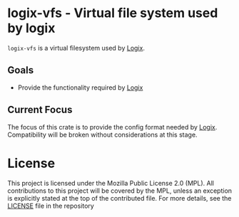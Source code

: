 # logix-vfs - Virtual file system used by logix

`logix-vfs` is a virtual filesystem used by [Logix][logix].

## Goals

- Provide the functionality required by [Logix][logix]

## Current Focus

The focus of this crate is to provide the config format needed by [Logix][logix]. Compatibility will be broken without considerations at this stage.

# License

This project is licensed under the Mozilla Public License 2.0 (MPL). All contributions to this project will be covered by the MPL, unless an exception is explicitly stated at the top of the contributed file. For more details, see the [LICENSE](LICENSE) file in the repository

[logix]: https://github.com/logix-tool/logix
